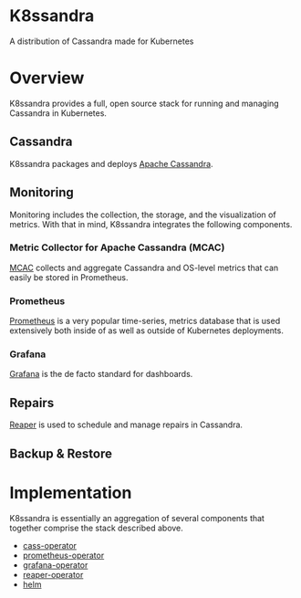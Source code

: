 # K8ssandra
A distribution of Cassandra made for Kubernetes

# Overview
K8ssandra provides a full, open source stack for running and managing Cassandra in Kubernetes.

## Cassandra
K8ssandra packages and deploys [Apache Cassandra](https://cassandra.apache.org/).

## Monitoring
Monitoring includes the collection, the storage, and the visualization of metrics. With that in mind, K8ssandra integrates the following components.

### Metric Collector for Apache Cassandra (MCAC)
[MCAC](https://github.com/datastax/metric-collector-for-apache-cassandra) collects and aggregate Cassandra and OS-level metrics that can easily be stored in Prometheus.

### Prometheus
[Prometheus](https://prometheus.io/) is a very popular time-series, metrics database that is used extensively both inside of as well as outside of Kubernetes deployments.

### Grafana
[Grafana](https://grafana.com/) is the de facto standard for dashboards.

## Repairs
[Reaper](http://cassandra-reaper.io/) is used to schedule and manage repairs in Cassandra.

## Backup & Restore


# Implementation
K8ssandra is essentially an aggregation of several components that  together comprise the stack described above.

* [cass-operator](https://github.com/datastax/cass-operator)
* [prometheus-operator](https://github.com/prometheus-operator/prometheus-operator)
* [grafana-operator](https://github.com/integr8ly/grafana-operator)
* [reaper-operator](https://github.com/thelastpickle/reaper-operator)
* [helm](https://helm.sh)